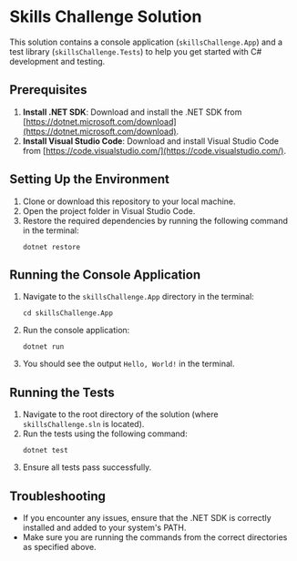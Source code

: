 # Skills Challenge Solution

This solution contains a console application (`skillsChallenge.App`) and a test library (`skillsChallenge.Tests`) to help you get started with C# development and testing.

## Prerequisites

1. **Install .NET SDK**: Download and install the .NET SDK from [https://dotnet.microsoft.com/download](https://dotnet.microsoft.com/download).
2. **Install Visual Studio Code**: Download and install Visual Studio Code from [https://code.visualstudio.com/](https://code.visualstudio.com/).

## Setting Up the Environment

1. Clone or download this repository to your local machine.
2. Open the project folder in Visual Studio Code.
3. Restore the required dependencies by running the following command in the terminal:
   ```
   dotnet restore
   ```

## Running the Console Application

1. Navigate to the `skillsChallenge.App` directory in the terminal:
   ```
   cd skillsChallenge.App
   ```
2. Run the console application:
   ```
   dotnet run
   ```
3. You should see the output `Hello, World!` in the terminal.

## Running the Tests

1. Navigate to the root directory of the solution (where `skillsChallenge.sln` is located).
2. Run the tests using the following command:
   ```
   dotnet test
   ```
3. Ensure all tests pass successfully.

## Troubleshooting

- If you encounter any issues, ensure that the .NET SDK is correctly installed and added to your system's PATH.
- Make sure you are running the commands from the correct directories as specified above.